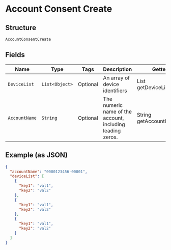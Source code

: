 
# Account Consent Create

## Structure

`AccountConsentCreate`

## Fields

| Name | Type | Tags | Description | Getter | Setter |
|  --- | --- | --- | --- | --- | --- |
| `DeviceList` | `List<Object>` | Optional | An array of device identifiers | List<Object> getDeviceList() | setDeviceList(List<Object> deviceList) |
| `AccountName` | `String` | Optional | The numeric name of the account, including leading zeros. | String getAccountName() | setAccountName(String accountName) |

## Example (as JSON)

```json
{
  "accountName": "0000123456-00001",
  "deviceList": [
    {
      "key1": "val1",
      "key2": "val2"
    },
    {
      "key1": "val1",
      "key2": "val2"
    },
    {
      "key1": "val1",
      "key2": "val2"
    }
  ]
}
```

